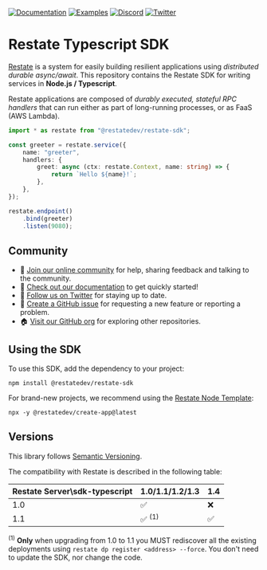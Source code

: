[![Documentation](https://img.shields.io/badge/doc-reference-blue)](https://docs.restate.dev)
[![Examples](https://img.shields.io/badge/view-examples-blue)](https://github.com/restatedev/examples)
[![Discord](https://img.shields.io/discord/1128210118216007792?logo=discord)](https://discord.gg/skW3AZ6uGd)
[![Twitter](https://img.shields.io/twitter/follow/restatedev.svg?style=social&label=Follow)](https://twitter.com/intent/follow?screen_name=restatedev)

# Restate Typescript SDK

[Restate](https://restate.dev/) is a system for easily building resilient applications using *distributed durable async/await*. This repository contains the Restate SDK for writing services in **Node.js / Typescript**.

Restate applications are composed of *durably executed, stateful RPC handlers* that can run either
as part of long-running processes, or as FaaS (AWS Lambda).

```typescript
import * as restate from "@restatedev/restate-sdk";

const greeter = restate.service({
    name: "greeter",
    handlers: {
        greet: async (ctx: restate.Context, name: string) => {
            return `Hello ${name}!`;
        },
    },
});

restate.endpoint()
    .bind(greeter)
    .listen(9080);
```

## Community

* 🤗️ [Join our online community](https://discord.gg/skW3AZ6uGd) for help, sharing feedback and talking to the community.
* 📖 [Check out our documentation](https://docs.restate.dev) to get quickly started!
* 📣 [Follow us on Twitter](https://twitter.com/restatedev) for staying up to date.
* 🙋 [Create a GitHub issue](https://github.com/restatedev/sdk-typescript/issues) for requesting a new feature or reporting a problem.
* 🏠 [Visit our GitHub org](https://github.com/restatedev) for exploring other repositories.

## Using the SDK

To use this SDK, add the dependency to your project:
```shell
npm install @restatedev/restate-sdk
```

For brand-new projects, we recommend using the [Restate Node Template](https://github.com/restatedev/node-template-generator):
```shell
npx -y @restatedev/create-app@latest
```

## Versions

This library follows [Semantic Versioning](https://semver.org/).

The compatibility with Restate is described in the following table:

| Restate Server\sdk-typescript | 1.0/1.1/1.2/1.3  | 1.4 |
|-------------------------------|------------------|-----|
| 1.0                           | ✅                | ❌   |
| 1.1                           | ✅ <sup>(1)</sup> | ✅   |

<sup>(1)</sup> **Only** when upgrading from 1.0 to 1.1 you MUST rediscover all the existing deployments using `restate dp register <address> --force`. You don't need to update the SDK, nor change the code. 
